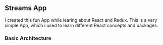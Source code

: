 ## Streams App

I created this fun App while learing about React and Redux. This is a very simple App, which i used to learn different React concepts and packages.

### Basic Architecture

